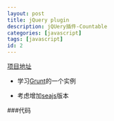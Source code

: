 ```yaml
---
layout: post
title: jQuery plugin
description: jQUery插件-Countable
categories: [javascript]
tags: [javascript]
id: 2
---
```


[项目地址][]

[项目地址]: https://github.com/lichunqiang/jquery-countable

* 学习[Grunt][]的一个实例

[Grunt]: http://gruntjs.com/

* 考虑增加[seajs]版本

[seajs]: https://github.com/seajs/seajs

###代码
<div class="github-widget" data-repo="lichunqiang/jquery-countable"></div>
<!--github代码展示-->
<script type="text/javascript" src='/js/hubinfo.js'></script>